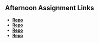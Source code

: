 ## Afternoon Assignment Links

* **[Repo](https://github.com/Kolby-Strang/Scoreboard)**
* **[Repo](https://github.com/Kolby-Strang/<ASSIGNMENT_REPO>)**
* **[Repo](https://github.com/Kolby-Strang/<ASSIGNMENT_REPO>)**
* **[Repo](https://github.com/Kolby-Strang/<ASSIGNMENT_REPO>)**

